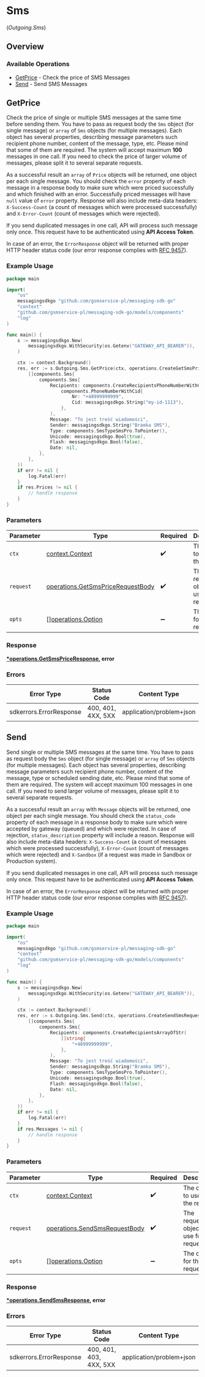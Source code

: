# Sms
(*Outgoing.Sms*)

## Overview

### Available Operations

* [GetPrice](#getprice) - Check the price of SMS Messages
* [Send](#send) - Send SMS Messages

## GetPrice

Check the price of single or multiple SMS messages at the same time before sending them. You have to pass as request body the `Sms` object (for single message) or `array` of `Sms` objects (for multiple messages). Each object has several properties, describing message parameters such recipient phone number, content of the message, type, etc. Please mind that some of them are required.
The system will accept maximum **100** messages in one call. If you need to check the price of larger volume of messages, please split it to several separate requests.

As a successful result an `array` of `Price` objects will be returned, one object per each single message. You should check the `error` property of each message in a response body to make sure which were priced successfully and which finished with an error. Successfully priced messages will have `null` value of `error` property. Response will also include meta-data headers: `X-Success-Count` (a count of messages which were processed successfully) and `X-Error-Count` (count of messages which were rejected).

If you send duplicated messages in one call, API will process such message only once. This request have to be authenticated using **API Access Token**.

In case of an error, the `ErrorResponse` object will be returned with proper HTTP header status code (our error response complies with [RFC 9457](https://www.rfc-editor.org/rfc/rfc7807)).


### Example Usage

```go
package main

import(
	"os"
	messagingsdkgo "github.com/gsmservice-pl/messaging-sdk-go"
	"context"
	"github.com/gsmservice-pl/messaging-sdk-go/models/components"
	"log"
)

func main() {
    s := messagingsdkgo.New(
        messagingsdkgo.WithSecurity(os.Getenv("GATEWAY_API_BEARER")),
    )

    ctx := context.Background()
    res, err := s.Outgoing.Sms.GetPrice(ctx, operations.CreateGetSmsPriceRequestBodyArrayOfSms(
        []components.Sms{
            components.Sms{
                Recipients: components.CreateRecipientsPhoneNumberWithCid(
                    components.PhoneNumberWithCid{
                        Nr: "+48999999999",
                        Cid: messagingsdkgo.String("my-id-1113"),
                    },
                ),
                Message: "To jest treść wiadomości",
                Sender: messagingsdkgo.String("Bramka SMS"),
                Type: components.SmsTypeSmsPro.ToPointer(),
                Unicode: messagingsdkgo.Bool(true),
                Flash: messagingsdkgo.Bool(false),
                Date: nil,
            },
        },
    ))
    if err != nil {
        log.Fatal(err)
    }
    if res.Prices != nil {
        // handle response
    }
}
```

### Parameters

| Parameter                                                                              | Type                                                                                   | Required                                                                               | Description                                                                            |
| -------------------------------------------------------------------------------------- | -------------------------------------------------------------------------------------- | -------------------------------------------------------------------------------------- | -------------------------------------------------------------------------------------- |
| `ctx`                                                                                  | [context.Context](https://pkg.go.dev/context#Context)                                  | :heavy_check_mark:                                                                     | The context to use for the request.                                                    |
| `request`                                                                              | [operations.GetSmsPriceRequestBody](../../models/operations/getsmspricerequestbody.md) | :heavy_check_mark:                                                                     | The request object to use for the request.                                             |
| `opts`                                                                                 | [][operations.Option](../../models/operations/option.md)                               | :heavy_minus_sign:                                                                     | The options for this request.                                                          |

### Response

**[*operations.GetSmsPriceResponse](../../models/operations/getsmspriceresponse.md), error**

### Errors

| Error Type               | Status Code              | Content Type             |
| ------------------------ | ------------------------ | ------------------------ |
| sdkerrors.ErrorResponse  | 400, 401, 4XX, 5XX       | application/problem+json |

## Send

Send single or multiple SMS messages at the same time. You have to pass as request body the `Sms` object (for single message) or `array` of `Sms` objects (for multiple messages). Each object has several properties, describing message parameters such recipient phone number, content of the message, type or scheduled sending date, etc. Please mind that some of them are required.
The system will accept maximum 100 messages in one call. If you need to send larger volume of messages, please split it to several separate requests.

As a successful result an `array` with `Message` objects will be returned, one object per each single message. You should check the `status_code` property of each message in a response body to make sure which were accepted by gateway (queued) and which were rejected. In case of rejection, `status_description` property will include a reason. Response will also include meta-data headers: `X-Success-Count` (a count of messages which were processed successfully), `X-Error-Count` (count of messages which were rejected) and `X-Sandbox` (if a request was made in Sandbox or Production system).

If you send duplicated messages in one call, API will process such message only once. This request have to be authenticated using **API Access Token**.

In case of an error, the `ErrorResponse` object will be returned with proper HTTP header status code (our error response complies with [RFC 9457](https://www.rfc-editor.org/rfc/rfc7807)).

### Example Usage

```go
package main

import(
	"os"
	messagingsdkgo "github.com/gsmservice-pl/messaging-sdk-go"
	"context"
	"github.com/gsmservice-pl/messaging-sdk-go/models/components"
	"log"
)

func main() {
    s := messagingsdkgo.New(
        messagingsdkgo.WithSecurity(os.Getenv("GATEWAY_API_BEARER")),
    )

    ctx := context.Background()
    res, err := s.Outgoing.Sms.Send(ctx, operations.CreateSendSmsRequestBodyArrayOfSms(
        []components.Sms{
            components.Sms{
                Recipients: components.CreateRecipientsArrayOfStr(
                    []string{
                        "+48999999999",
                    },
                ),
                Message: "To jest treść wiadomości",
                Sender: messagingsdkgo.String("Bramka SMS"),
                Type: components.SmsTypeSmsPro.ToPointer(),
                Unicode: messagingsdkgo.Bool(true),
                Flash: messagingsdkgo.Bool(false),
                Date: nil,
            },
        },
    ))
    if err != nil {
        log.Fatal(err)
    }
    if res.Messages != nil {
        // handle response
    }
}
```

### Parameters

| Parameter                                                                      | Type                                                                           | Required                                                                       | Description                                                                    |
| ------------------------------------------------------------------------------ | ------------------------------------------------------------------------------ | ------------------------------------------------------------------------------ | ------------------------------------------------------------------------------ |
| `ctx`                                                                          | [context.Context](https://pkg.go.dev/context#Context)                          | :heavy_check_mark:                                                             | The context to use for the request.                                            |
| `request`                                                                      | [operations.SendSmsRequestBody](../../models/operations/sendsmsrequestbody.md) | :heavy_check_mark:                                                             | The request object to use for the request.                                     |
| `opts`                                                                         | [][operations.Option](../../models/operations/option.md)                       | :heavy_minus_sign:                                                             | The options for this request.                                                  |

### Response

**[*operations.SendSmsResponse](../../models/operations/sendsmsresponse.md), error**

### Errors

| Error Type               | Status Code              | Content Type             |
| ------------------------ | ------------------------ | ------------------------ |
| sdkerrors.ErrorResponse  | 400, 401, 403, 4XX, 5XX  | application/problem+json |